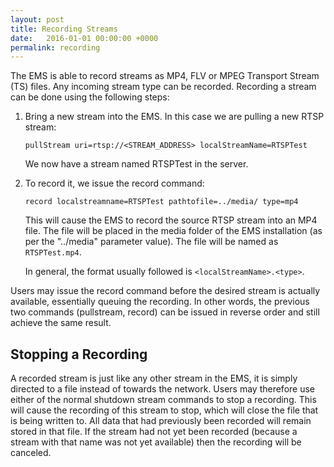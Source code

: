 ```yaml
---
layout: post
title: Recording Streams
date:   2016-01-01 00:00:00 +0000
permalink: recording
---
```


The EMS is able to record streams as MP4, FLV or MPEG Transport Stream (TS) files. Any incoming stream type can be recorded. Recording a stream can be done using the following steps:

1. Bring a new stream into the EMS. In this case we are pulling a new RTSP stream:  
   
   ``` 
   pullStream uri=rtsp://<STREAM_ADDRESS> localStreamName=RTSPTest
   ```
   
    We now have a stream named RTSPTest in the server.  
   
2. To record it, we issue the record command:  
   
   ``` 
   record localstreamname=RTSPTest pathtofile=../media/ type=mp4
   ```
   
    This will cause the EMS to record the source RTSP stream into an MP4 file. The file will be placed in the media folder of the EMS installation (as per the "../media" parameter value). The file will be named as `RTSPTest.mp4`.
   
    In general, the format usually followed is `<localStreamName>.<type>`.

Users may issue the record command before the desired stream is actually available, essentially queuing the recording. In other words, the previous two commands (pullstream, record) can be issued in reverse order and still achieve the same result.



## Stopping a Recording

A recorded stream is just like any other stream in the EMS, it is simply directed to a file instead of towards the network. Users may therefore use either of the normal shutdown stream commands to stop a recording. This will cause the recording of this stream to stop, which will close the file that is being written to. All data that had previously been recorded will remain stored in that file. If the stream had not yet been recorded (because a stream with that name was not yet available) then the recording will be canceled.